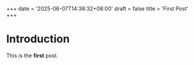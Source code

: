 +++
date = '2025-06-07T14:38:32+08:00'
draft = false
title = 'First Post'
+++

# Introduction

This is the **first** post.